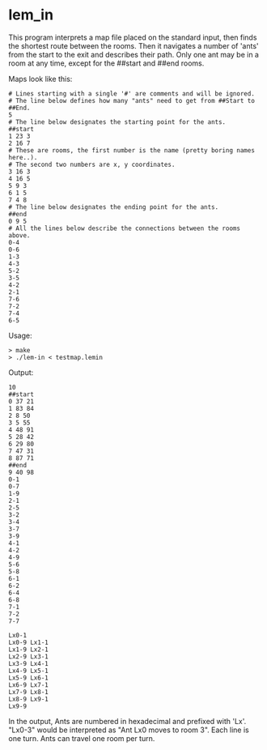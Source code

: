 # lem_in
This program interprets a map file placed on the standard input, then finds the shortest route between the rooms. Then it navigates a number of 'ants' from the start to the exit and describes their path. Only one ant may be in a room at any time, except for the ##start and ##end rooms.

Maps look like this:
```
# Lines starting with a single '#' are comments and will be ignored.
# The line below defines how many "ants" need to get from ##Start to ##End.
5
# The line below designates the starting point for the ants.
##start
1 23 3
2 16 7
# These are rooms, the first number is the name (pretty boring names here..).
# The second two numbers are x, y coordinates.
3 16 3
4 16 5
5 9 3
6 1 5
7 4 8
# The line below designates the ending point for the ants.
##end
0 9 5
# All the lines below describe the connections between the rooms above.
0-4
0-6
1-3
4-3
5-2
3-5
4-2
2-1
7-6
7-2
7-4
6-5
```

Usage:
```
> make
> ./lem-in < testmap.lemin
```

Output:
```
10
##start
0 37 21
1 83 84
2 8 50
3 5 55
4 48 91
5 28 42
6 29 80
7 47 31
8 87 71
##end
9 40 98
0-1
0-7
1-9
2-1
2-5
3-2
3-4
3-7
3-9
4-1
4-2
4-9
5-6
5-8
6-1
6-2
6-4
6-8
7-1
7-2
7-7

Lx0-1
Lx0-9 Lx1-1
Lx1-9 Lx2-1
Lx2-9 Lx3-1
Lx3-9 Lx4-1
Lx4-9 Lx5-1
Lx5-9 Lx6-1
Lx6-9 Lx7-1
Lx7-9 Lx8-1
Lx8-9 Lx9-1
Lx9-9
```

In the output, Ants are numbered in hexadecimal and prefixed with 'Lx'.
"Lx0-3" would be interpreted as "Ant Lx0 moves to room 3".
Each line is one turn. Ants can travel one room per turn.

